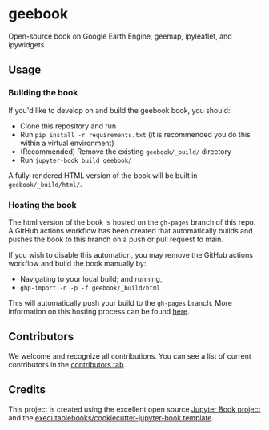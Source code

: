 # geebook

Open-source book on Google Earth Engine, geemap, ipyleaflet, and ipywidgets.

## Usage

### Building the book

If you'd like to develop on and build the geebook book, you should:

- Clone this repository and run
- Run `pip install -r requirements.txt` (it is recommended you do this within a virtual environment)
- (Recommended) Remove the existing `geebook/_build/` directory
- Run `jupyter-book build geebook/`

A fully-rendered HTML version of the book will be built in `geebook/_build/html/`.

### Hosting the book

The html version of the book is hosted on the `gh-pages` branch of this repo. A GitHub actions workflow has been created that automatically builds and pushes the book to this branch on a push or pull request to main.

If you wish to disable this automation, you may remove the GitHub actions workflow and build the book manually by:

- Navigating to your local build; and running,
- `ghp-import -n -p -f geebook/_build/html`

This will automatically push your build to the `gh-pages` branch. More information on this hosting process can be found [here](https://jupyterbook.org/publish/gh-pages.html#manually-host-your-book-with-github-pages).

## Contributors

We welcome and recognize all contributions. You can see a list of current contributors in the [contributors tab](https://github.com/giswqs/geebook/graphs/contributors).

## Credits

This project is created using the excellent open source [Jupyter Book project](https://jupyterbook.org/) and the [executablebooks/cookiecutter-jupyter-book template](https://github.com/executablebooks/cookiecutter-jupyter-book).
